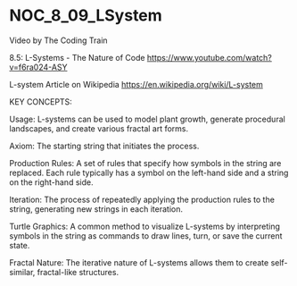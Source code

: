 # NOC_8_09_LSystem

Video by The Coding Train

8.5: L-Systems - The Nature of Code
https://www.youtube.com/watch?v=f6ra024-ASY 

L-system Article on Wikipedia 
https://en.wikipedia.org/wiki/L-system


KEY CONCEPTS:

Usage: L-systems can be used to model plant growth, generate procedural landscapes, and create various fractal art forms. 

Axiom: The starting string that initiates the process. 

Production Rules: A set of rules that specify how symbols in the string are replaced. Each rule typically has a symbol on the left-hand side and a string on the right-hand side. 

Iteration: The process of repeatedly applying the production rules to the string, generating new strings in each iteration. 

Turtle Graphics: A common method to visualize L-systems by interpreting symbols in the string as commands to draw lines, turn, or save the current state. 

Fractal Nature: The iterative nature of L-systems allows them to create self-similar, fractal-like structures. 


